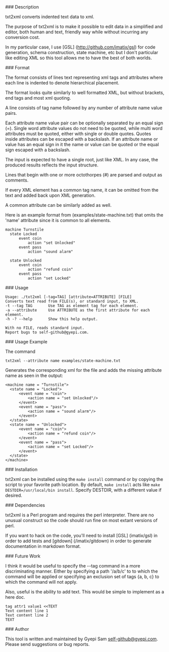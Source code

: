 <A name="toc3-0" title="Description" />
### Description

txt2xml converts indented text data to xml.

The purpose of txt2xml is to make it possible to edit data in a simplified 
and editor, both human and text, friendly way while without incurring any conversion
cost.

In my particular case, I use [GSL] (http://github.com/imatix/gsl) for code generation,
schema construction, state machine, etc but I don't particular like editing XML so
this tool allows me to have the best of both worlds.

<A name="toc3-13" title="Format " />
### Format 

The format consists of lines text representing xml tags and attributes
where each line is indented to denote hierarchical placement.

The format looks quite similarly to well formatted XML, but without
brackets, end tags and most xml quoting.

A line consists of tag name followed by any number of attribute name value pairs.

Each attribute name value pair can be optionally separated by an equal sign (=).
Single word attribute values do not need to be quoted, while multi word attributes
must be quoted, either with single or double quotes. Quotes inside attributes can
be escaped with a backslash. If an attribute name or value has an equal sign in it
the name or value can be quoted or the equal sign escaped with a backslash.

The input is expected to have a single root, just like XML.
In any case, the produced results reflects the input structure.

Lines that begin with one or more octothorpes (#) are parsed and output as comments.

If every XML element has a common tag name, it can be omitted from the text and added
back upon XML generation.

A common attribute can be similarly added as well.

Here is an example format from (examples/state-machine.txt) that omits
the 'name' attribute since it is common to all elements.


    machine Turnstile
      state Locked
          event coin
              action "set Unlocked"
          event pass
              action "sound alarm"
    
      state Unlocked
          event coin
              action "refund coin"
          event pass
              action "set Locked"

<A name="toc3-46" title="Usage" />
### Usage

    Usage: ./txt2xml [-tag=TAG] [attribute=ATTRIBUTE] [FILE]
    Converts text read from FILE(s), or standard input, to XML.
    -t --tag TAG       Use TAG as element tag for each element.
    -a --attribute     Use ATTRIBUTE as the first attribute for each element.
    -h -? --help       Show this help output.
    
    With no FILE, reads standard input.
    Report bugs to self-github@gyepi.com.

<A name="toc3-51" title="Usage Example" />
### Usage Example

The command

    txt2xml --attribute name examples/state-machine.txt

Generates the corresponding xml for the file and adds the missing attribute name
as seen in the output:

    <machine name = "Turnstile">
      <state name = "Locked">
          <event name = "coin">
              <action name = "set Unlocked"/>
          </event>
          <event name = "pass">
              <action name = "sound alarm"/>
          </event>
      </state>
      <state name = "Unlocked">
          <event name = "coin">
              <action name = "refund coin"/>
          </event>
          <event name = "pass">
              <action name = "set Locked"/>
          </event>
      </state>
    </machine>

<A name="toc3-63" title="Installation" />
### Installation

txt2xml can be installed using the `make install` command or by copying the script
to your favorite path location. By default, `make install` acts like `make DESTDIR=/usr/local/bin install`.
Specify DESTDIR, with a different value if desired.

<A name="toc3-70" title="Dependencies" />
### Dependencies

txt2xml is a Perl program and requires the perl interpreter. There are no unusual construct
so the code should run fine on most extant versions of perl.

If you want to hack on the code, you'll need to install [GSL] (imatix/gsl) in order to add tests
and [gitdown] (/imatix/gitdown) in order to generate documentation in markdown format.

<A name="toc3-79" title="Future Work" />
### Future Work

I think it would be useful to specify the --tag command in a more discriminating
manner. Either by specifying a path '/a/b/c' to to which the command will be applied
or specifying an exclusion set of tags {a, b, c} to which the command will not apply.

Also, useful is the ability to add text. This would be simple to implement as a here doc.

    tag attr1 value1 <<TEXT
    Text content line 1
    Text content line 2
    TEXT


<A name="toc3-94" title="Author" />
### Author

This tool is written and maintained by Gyepi Sam <self-github@gyepi.com>.
Please send suggestions or bug reports.
